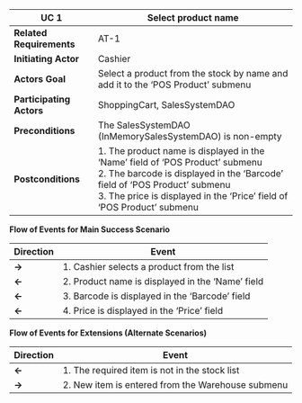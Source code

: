 | **UC 1** |    **Select product name** |
| --- |     --- |
| **Related Requirements** | AT-1 |
| **Initiating Actor** | Cashier |
| **Actors Goal** | Select a product from the stock by name and add it to the ‘POS Product’ submenu |
| **Participating Actors** | ShoppingCart, SalesSystemDAO |
| **Preconditions** | The SalesSystemDAO (InMemorySalesSystemDAO) is non-empty |
| **Postconditions** | 1. The product name is displayed in the ‘Name’ field of ‘POS Product’ submenu<br/>2. The barcode is displayed in the ‘Barcode’ field of ‘POS Product’ submenu<br/>3. The price is displayed in the ‘Price’ field of ‘POS Product’ submenu|



**Flow of Events for Main Success Scenario**

| Direction | Event |
| --- | --- |
| **->** | 1. Cashier selects a product from the list |
| **<-** | 2. Product name is displayed in the ‘Name’ field |
| **<-** | 3. Barcode is displayed in the ‘Barcode’ field |
| **<-** | 4. Price is displayed in the ‘Price’ field |

**Flow of Events for Extensions (Alternate Scenarios)**

| Direction | Event |
| --- | --- |
| **<-** | 1. The required item is not in the stock list |
| **->** | 2. New item is entered from the Warehouse submenu |